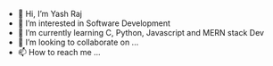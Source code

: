 - 👋 Hi, I’m Yash Raj
- 👀 I’m interested in Software Development
- 🌱 I’m currently learning C, Python, Javascript and MERN stack Dev
- 💞️ I’m looking to collaborate on ...
- 📫 How to reach me ...

<!---
Yashraj176/Yashraj176 is a ✨ special ✨ repository because its `README.md` (this file) appears on your GitHub profile.
You can click the Preview link to take a look at your changes.
--->
